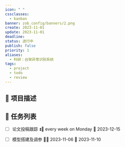 ```yaml
---
icon: " "
cssclasses:
  - kanban
banner: zob_config/banners/2.png
create: 2023-11-01
update: 2023-11-01
deadline:
status: 进行中
publish: false
priority: 1
aliases:
  - 科研：台架异常识别系统
tags:
  - project
  - todo
  - review
---
```


## 📄 项目描述



## 📅 任务列表

- [ ] 论文投稿跟踪 ⏫🔁 every week on Monday 📅 2023-12-15
- [ ] 模型搭建及调参 🔼🛫 2023-11-06 📅 2023-11-10 


